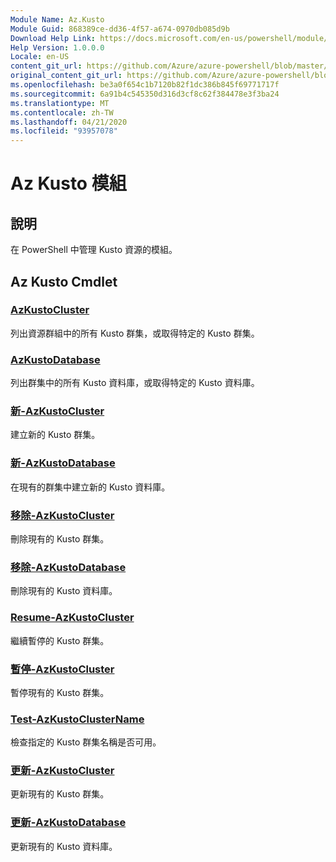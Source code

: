 ```yaml
---
Module Name: Az.Kusto
Module Guid: 868389ce-dd36-4f57-a674-0970db085d9b
Download Help Link: https://docs.microsoft.com/en-us/powershell/module/az.kusto
Help Version: 1.0.0.0
Locale: en-US
content_git_url: https://github.com/Azure/azure-powershell/blob/master/src/Kusto/Kusto/help/Az.Kusto.md
original_content_git_url: https://github.com/Azure/azure-powershell/blob/master/src/Kusto/Kusto/help/Az.Kusto.md
ms.openlocfilehash: be3a0f654c1b7120b82f1dc386b845f69771717f
ms.sourcegitcommit: 6a91b4c545350d316d3cf8c62f384478e3f3ba24
ms.translationtype: MT
ms.contentlocale: zh-TW
ms.lasthandoff: 04/21/2020
ms.locfileid: "93957078"
---
```

# Az Kusto 模組
## 說明
在 PowerShell 中管理 Kusto 資源的模組。

## Az Kusto Cmdlet
### [AzKustoCluster](Get-AzKustoCluster.md)
列出資源群組中的所有 Kusto 群集，或取得特定的 Kusto 群集。

### [AzKustoDatabase](Get-AzKustoDatabase.md)
列出群集中的所有 Kusto 資料庫，或取得特定的 Kusto 資料庫。

### [新-AzKustoCluster](New-AzKustoCluster.md)
建立新的 Kusto 群集。

### [新-AzKustoDatabase](New-AzKustoDatabase.md)
在現有的群集中建立新的 Kusto 資料庫。

### [移除-AzKustoCluster](Remove-AzKustoCluster.md)
刪除現有的 Kusto 群集。

### [移除-AzKustoDatabase](Remove-AzKustoDatabase.md)
刪除現有的 Kusto 資料庫。

### [Resume-AzKustoCluster](Resume-AzKustoCluster.md)
繼續暫停的 Kusto 群集。

### [暫停-AzKustoCluster](Suspend-AzKustoCluster.md)
暫停現有的 Kusto 群集。

### [Test-AzKustoClusterName](Test-AzKustoClusterName.md)
檢查指定的 Kusto 群集名稱是否可用。

### [更新-AzKustoCluster](Update-AzKustoCluster.md)
更新現有的 Kusto 群集。

### [更新-AzKustoDatabase](Update-AzKustoDatabase.md)
更新現有的 Kusto 資料庫。

